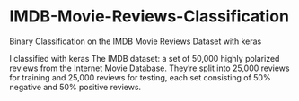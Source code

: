 # IMDB-Movie-Reviews-Classification
Binary Classification on the IMDB Movie Reviews Dataset with keras

I classified with keras The IMDB dataset: a set of 50,000 highly polarized reviews from the Internet Movie Database. They’re split into 25,000 reviews for training and 25,000 reviews for testing, each set consisting of 50% negative and 50% positive reviews.
